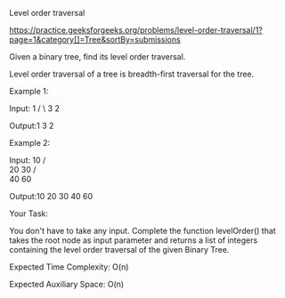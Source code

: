 Level order traversal

https://practice.geeksforgeeks.org/problems/level-order-traversal/1?page=1&category[]=Tree&sortBy=submissions

Given a binary tree, find its level order traversal.

Level order traversal of a tree is breadth-first traversal for the tree.


Example 1:

Input:
    1
  /   \ 
 3     2
 
Output:1 3 2

Example 2:

Input:
        10
     /      \
    20       30
  /   \
 40   60
 
Output:10 20 30 40 60

Your Task:

You don't have to take any input. Complete the function levelOrder() that takes the root node as input parameter and returns a list of integers containing the level order traversal of the given Binary Tree.


Expected Time Complexity: O(n)

Expected Auxiliary Space: O(n)
